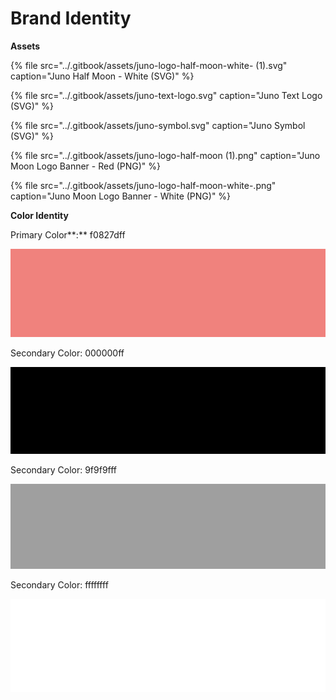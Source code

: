 # Brand Identity

**Assets**

{% file src="../.gitbook/assets/juno-logo-half-moon-white- \(1\).svg" caption="Juno Half Moon - White \(SVG\)" %}

{% file src="../.gitbook/assets/juno-text-logo.svg" caption="Juno Text Logo \(SVG\)" %}

{% file src="../.gitbook/assets/juno-symbol.svg" caption="Juno Symbol \(SVG\)" %}

{% file src="../.gitbook/assets/juno-logo-half-moon \(1\).png" caption="Juno Moon Logo Banner - Red \(PNG\)" %}

{% file src="../.gitbook/assets/juno-logo-half-moon-white-.png" caption="Juno Moon Logo Banner - White \(PNG\)" %}

**Color Identity**

Primary Color**:** f0827dff

![](../.gitbook/assets/juno-primary-color.png)

Secondary Color: 000000ff

![](../.gitbook/assets/juno-secondary-color-black-.png)

Secondary Color: 9f9f9fff

![](../.gitbook/assets/juno-secondary-color-grey-.png)

Secondary Color: ffffffff

![](../.gitbook/assets/juno-secondary-color-white-.png)

